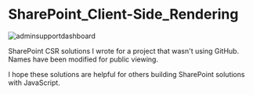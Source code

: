 # SharePoint_Client-Side_Rendering

![adminsupportdashboard](https://user-images.githubusercontent.com/28062032/42330834-0093cb3a-8042-11e8-8819-e1c49baa960e.png)

SharePoint CSR solutions I wrote for a project that wasn't using GitHub. Names have been modified for public viewing.

I hope these solutions are helpful for others building SharePoint solutions with JavaScript.
